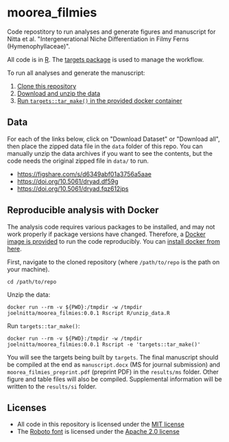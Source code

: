 # moorea_filmies

Code repostitory to run analyses and generate figures and manuscript for Nitta et al. "Intergenerational Niche Differentiation in Filmy Ferns (Hymenophyllaceae)".

All code is in [R](https://cran.r-project.org/). The [targets package](https://wlandau.github.io/targets/index.html) is used to manage the workflow. 

To run all analyses and generate the manuscript:

1. [Clone this repository](https://git-scm.com/book/en/v2/Git-Basics-Getting-a-Git-Repository)
2. [Download and unzip the data](#data)
3. [Run `targets::tar_make()` in the provided docker container](#reproducible-analysis-with-docker)

## Data

For each of the links below, click on "Download Dataset" or "Download all", then place the zipped data file in the `data` folder of this repo. You can manually unzip the data archives if you want to see the contents, but the code needs the original zipped file in `data/` to run.

- https://figshare.com/s/d6349abf01a3756a5aae
- https://doi.org/10.5061/dryad.df59g
- https://doi.org/10.5061/dryad.fqz612jps

## Reproducible analysis with Docker

The analysis code requires various packages to be installed, and may not work properly if package versions have changed. Therefore, a 
[Docker image is provided](https://hub.docker.com/r/joelnitta/moorea_filmies) to run the code reproducibly. You can 
[install docker from here](https://docs.docker.com/install/).

First, navigate to the cloned repository (where `/path/to/repo` is the path on your machine).

```
cd /path/to/repo
```

Unzip the data:

```
docker run --rm -v ${PWD}:/tmpdir -w /tmpdir joelnitta/moorea_filmies:0.0.1 Rscript R/unzip_data.R
```

Run `targets::tar_make()`:

```
docker run --rm -v ${PWD}:/tmpdir -w /tmpdir joelnitta/moorea_filmies:0.0.1 Rscript -e 'targets::tar_make()'
```

You will see the targets being built by `targets`. The final manuscript should be compiled at the end as `manuscript.docx` (MS for journal submission) and `moorea_filmies_preprint.pdf` (preprint PDF) in the `results/ms` folder. Other figure and table files will also be compiled. Supplemental information will be written to the `results/si` folder.

## Licenses

- All code in this repository is licensed under the [MIT license](LICENSE)
- The [Roboto font](https://github.com/google/roboto/) is licensed under the [Apache 2.0 license](http://www.apache.org/licenses/LICENSE-2.0)
